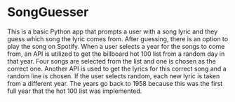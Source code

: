 # SongGuesser

This is a basic Python app that prompts a user with a song lyric and they guess which song the lyric comes from.
After guessing, there is an option to play the song on Spotify. 
When a user selects a year for the songs to come from, an API is utilized to get the billboard hot 100 list from a random day in that year.
Four songs are selected from the list and one is chosen as the correct one. Another API is used to get the lyrics for this correct song and a random line is chosen.
If the user selects random, each new lyric is taken from a different year.
The years go back to 1958 because this was the first full year that the hot 100 list was implemented.
